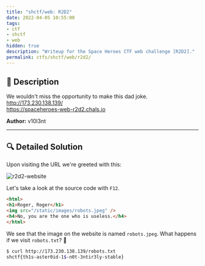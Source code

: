 ```yaml
---
title: "shctf/web: R2D2"
date: 2022-04-05 10:55:00
tags:
- ctf
- shctf
- web
hidden: true
description: "Writeup for the Space Heroes CTF web challenge [R2D2]."
permalink: ctfs/shctf/web/r2d2/
---
```


## 📜 Description

We wouldn't miss the opportunity to make this dad joke. \
<http://173.230.138.139/> \
<https://spaceheroes-web-r2d2.chals.io>

**Author:** v10l3nt

---

## 🔍 Detailed Solution

Upon visiting the URL we're greeted with this:

![r2d2-website](/images/r2d2-website.PNG)

Let's take a look at the source code with `F12`.

```html
<html>
<h1>Roger, Roger</h1>
<img src="/static/images/robots.jpeg" />
<h4>No, you are the one who is useless.</h4>
</html>
```

We see that the image on the website is named `robots.jpeg`. What happens if we visit `robots.txt`? 🤔

```sh
$ curl http://173.230.138.139/robots.txt
shctf{th1s-aster0id-1$-n0t-3ntir3ly-stable}
```
